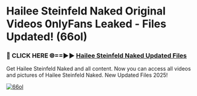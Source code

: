 # Hailee Steinfeld Naked Original Videos 0nlyFans Leaked - Files Updated! (66ol)

<h3>🔴 CLICK HERE 🌐==►► <a href="https://tinyurl.com/up5wt9bj" rel="nofollow">Hailee Steinfeld Naked Updated Files</a></h3>

Get Hailee Steinfeld Naked and all content. Now you can access all videos and pictures of Hailee Steinfeld Naked. New Updated Files 2025!

[![66ol](https://i.imgur.com/ABiUzMV.gif)](https://tinyurl.com/up5wt9bj)
